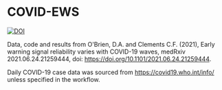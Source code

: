 # COVID-EWS
[![DOI](https://zenodo.org/badge/413746237.svg)](https://zenodo.org/badge/latestdoi/413746237)

Data, code and results from O'Brien, D.A. and Clements C.F. (2021), Early warning signal reliability varies with COVID-19 waves, medRxiv 2021.06.24.21259444, doi: https://doi.org/10.1101/2021.06.24.21259444.

Daily COVID-19 case data was sourced from https://covid19.who.int/info/ unless specified in the workflow.
